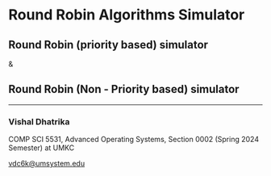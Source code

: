 # Round Robin Algorithms Simulator

## Round Robin (priority based) simulator 
&
## Round Robin (Non - Priority based) simulator

---
### Vishal Dhatrika 
COMP SCI 5531, Advanced Operating Systems, Section 0002 (Spring 2024 Semester) at UMKC

vdc6k@umsystem.edu
